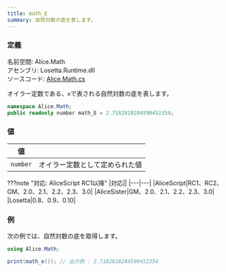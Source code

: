 ```yaml
---
title: math_E
summary: 自然対数の底を表します。
---
```


### 定義
名前空間: Alice.Math<br/>
アセンブリ: Losetta.Runtime.dll<br/>
ソースコード: [Alice.Math.cs](https://github.com/WSOFT-Project/Losetta/blob/master/Losetta.Runtime/Alice.Math.cs)

オイラー定数である、`e`で表される自然対数の底を表します。

```cs title="AliceScript"
namespace Alice.Math;
public readonly number math_E = 2.7182818284590452354;
```

### 値
|値| |
|-|-|
|`number`|オイラー定数として定められた値|

???note "対応: AliceScript RC1以降"
    |対応||
    |---|---|
    |AliceScript|RC1、RC2、GM、2.0、2.1、2.2、2.3、3.0|
    |AliceSister|GM、2.0、2.1、2.2、2.3、3.0|
    |Losetta|0.8、0.9、0.10|

### 例
次の例では、自然対数の底を取得します。

```cs title="AliceScript"
using Alice.Math;

print(math_e()); // 出力例 : 2.7182818284590452354
```
